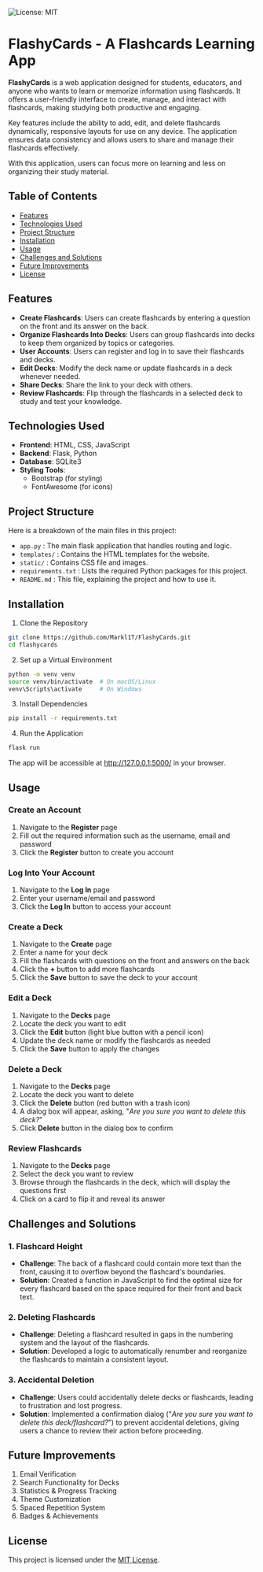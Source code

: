 ![License: MIT](https://img.shields.io/badge/License-MIT-blue.svg)
# **FlashyCards - A Flashcards Learning App**
**FlashyCards** is a web application designed for students, educators, and anyone who wants to learn or memorize information using flashcards. It offers a user-friendly interface to create, manage, and interact with flashcards, making studying both productive and engaging.

Key features include the ability to add, edit, and delete flashcards dynamically, responsive layouts for use on any device. The application ensures data consistency and allows users to share and manage their flashcards effectively.

With this application, users can focus more on learning and less on organizing their study material.

## Table of Contents
- [Features](#features)
- [Technologies Used](#technologies-used)
- [Project Structure](#project-structure)
- [Installation](#installation)
- [Usage](#usage)
- [Challenges and Solutions](#challenges-and-solutions)
- [Future Improvements](#future-improvements)
- [License](#license)

## Features
- **Create Flashcards**: Users can create flashcards by entering a question on the front and its answer on the back.
- **Organize Flashcards Into Decks**: Users can group flashcards into decks to keep them organized by topics or categories.
- **User Accounts**: Users can register and log in to save their flashcards and decks.
- **Edit Decks**: Modify the deck name or update flashcards in a deck whenever needed.
- **Share Decks**: Share the link to your deck with others.
- **Review Flashcards**: Flip through the flashcards in a selected deck to study and test your knowledge.

## Technologies Used
- **Frontend**: HTML, CSS, JavaScript
- **Backend**: Flask, Python
- **Database**: SQLite3
- **Styling Tools**:
  - Bootstrap (for styling)
  - FontAwesome (for icons)

## Project Structure
Here is a breakdown of the main files in this project:
- `app.py` : The main flask application that handles routing and logic.
- `templates/` : Contains the HTML templates for the website.
- `static/` : Contains CSS file and images.
- `requirements.txt` : Lists the required Python packages for this project.
- `README.md` : This file, explaining the project and how to use it.

## Installation
1. Clone the Repository
```bash
git clone https://github.com/Markl1T/FlashyCards.git
cd flashycards
```
2. Set up a Virtual Environment
```bash
python -m venv venv  
source venv/bin/activate  # On macOS/Linux  
venv\Scripts\activate     # On Windows
```
3. Install Dependencies
```bash
pip install -r requirements.txt
```
4. Run the Application
```bash
flask run
```
The app will be accessible at http://127.0.0.1:5000/ in your browser.

## Usage
### Create an Account
1. Navigate to the **Register** page
2. Fill out the required information such as the username, email and password
3. Click the **Register** button to create you account
### Log Into Your Account
1. Navigate to the **Log In** page
2. Enter your username/email and password
3. Click the **Log In** button to access your account
### Create a Deck
1. Navigate to the **Create** page
2. Enter a name for your deck
3. Fill the flashcards with questions on the front and answers on the back
4. Click the **+** button to add more flashcards
5. Click the **Save** button to save the deck to your account
### Edit a Deck
1. Navigate to the **Decks** page
2. Locate the deck you want to edit
3. Click the **Edit** button (light blue button with a pencil icon)
4. Update the deck name or modify the flashcards as needed
5. Click the **Save** button to apply the changes
### Delete a Deck
1. Navigate to the **Decks** page
2. Locate the deck you want to delete
3. Click the **Delete** button (red button with a trash icon)
4. A dialog box will appear, asking, "*Are you sure you want to delete this deck?*"
5. Click **Delete** button in the dialog box to confirm
### Review Flashcards
1. Navigate to the **Decks** page
2. Select the deck you want to review
3. Browse through the flashcards in the deck, which will display the questions first
4. Click on a card to flip it and reveal its answer

## Challenges and Solutions
### 1. Flashcard Height
- **Challenge**: The back of a flashcard could contain more text than the front, causing it to overflow beyond the flashcard's boundaries.
- **Solution**: Created a function in JavaScript to find the optimal size for every flashcard based on the space required for their front and back text.
### 2. Deleting Flashcards
- **Challenge**: Deleting a flashcard resulted in gaps in the numbering system and the layout of the flashcards.
- **Solution**: Developed a logic to automatically renumber and reorganize the flashcards to maintain a consistent layout.
### 3. Accidental Deletion
- **Challenge**: Users could accidentally delete decks or flashcards, leading to frustration and lost progress.
- **Solution**: Implemented a confirmation dialog ("*Are you sure you want to delete this deck/flashcard?*") to prevent accidental deletions, giving users a chance to review their action before proceeding.

## Future Improvements
1. Email Verification
2. Search Functionality for Decks
3. Statistics & Progress Tracking
4. Theme Customization
5. Spaced Repetition System
6. Badges & Achievements

## License
This project is licensed under the [MIT License](LICENSE).